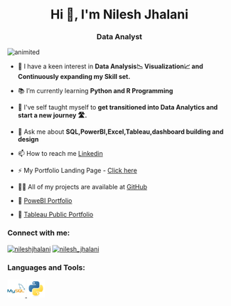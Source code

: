 <h1 align="center">Hi 👋, I'm Nilesh Jhalani</h1>
<h3 align="center"> Data Analyst </h3>

![animited](https://github.com/nileshjhalani/Nileshjhalani/assets/115102638/a61974d3-7938-4a91-a3d8-212a8a0a498a) 

- 👀 I have a keen interest in **Data Analysis📉 Visualization📈 and Continuously expanding my Skill set.**

- 📚 I’m currently learning **Python and R Programming**

- 🌱 I've self taught myself to **get transitioned into Data Analytics and start a new journey 🛣️.**

- 💬 Ask me about **SQL,PowerBI,Excel,Tableau,dashboard building and design**

- 📫 How to reach me [Linkedin](https://www.linkedin.com/in/nileshjhalani/)

- ⚡ My Portfolio Landing Page - [Click here](https://nilesh-jhalani.carrd.co/)

- 👨‍💻 All of my projects are available at [GitHub]( https://github.com/nileshjhalani/)

- 📝 [PoweBI Portfolio](https://www.novypro.com/profile_projects/nileshjhalani)

- 📄 [Tableau Public Portfolio](https://public.tableau.com/app/profile/nilesh.jhalani/vizzes)

<h3 align="left">Connect with me:</h3>
<p align="left">
<a href="https://linkedin.com/in/nileshjhalani" target="blank"><img align="center" src="https://raw.githubusercontent.com/rahuldkjain/github-profile-readme-generator/master/src/images/icons/Social/linked-in-alt.svg" alt="nileshjhalani" height="30" width="40" /></a>
<a href="https://instagram.com/nilesh_jhalani" target="blank"><img align="center" src="https://raw.githubusercontent.com/rahuldkjain/github-profile-readme-generator/master/src/images/icons/Social/instagram.svg" alt="nilesh_jhalani" height="30" width="40" /></a>
</p>

<h3 align="left">Languages and Tools:</h3>
<p align="left"> <a href="https://www.mysql.com/" target="_blank" rel="noreferrer"> <img src="https://raw.githubusercontent.com/devicons/devicon/master/icons/mysql/mysql-original-wordmark.svg" alt="mysql" width="40" height="40"/> </a> <a href="https://www.python.org" target="_blank" rel="noreferrer"> <img src="https://raw.githubusercontent.com/devicons/devicon/master/icons/python/python-original.svg" alt="python" width="40" height="40"/> </a> </p>

